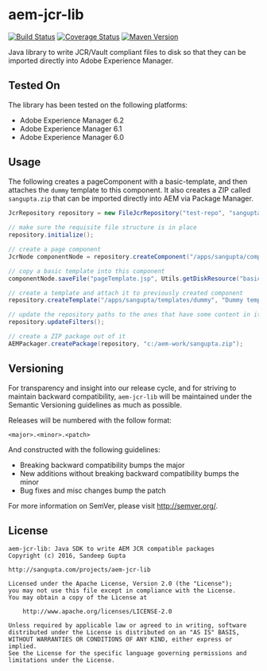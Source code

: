 # aem-jcr-lib

[![Build Status](https://travis-ci.org/sangupta/aem-jcr-lib.svg?branch=master)](https://travis-ci.org/sangupta/aem-jcr-lib)
[![Coverage Status](https://coveralls.io/repos/github/sangupta/aem-jcr-lib/badge.svg?branch=master)](https://coveralls.io/github/sangupta/aem-jcr-lib?branch=master)
[![Maven Version](https://maven-badges.herokuapp.com/maven-central/com.sangupta/aem-jcr-lib/badge.svg)](https://maven-badges.herokuapp.com/maven-central/com.sangupta/aem-jcr-lib)

Java library to write JCR/Vault compliant files to disk so that they can be imported directly into Adobe Experience Manager.

## Tested On

The library has been tested on the following platforms:

* Adobe Experience Manager 6.2
* Adobe Experience Manager 6.1
* Adobe Experience Manager 6.0

## Usage

The following creates a pageComponent with a basic-template, and then attaches the `dummy` template to this component. It also creates a ZIP called
`sangupta.zip` that can be imported directly into AEM via Package Manager. 

```java
JcrRepository repository = new FileJcrRepository("test-repo", "sangupta", "my-packages", "c:/test");
		
// make sure the requisite file structure is in place
repository.initialize();

// create a page component		
JcrNode componentNode = repository.createComponent("/apps/sangupta/components/page/pageTemplate", "Page template", "foundation/components/page", "sangupta-components");

// copy a basic template into this component
componentNode.saveFile("pageTemplate.jsp", Utils.getDiskResource("basic-template.jsp"));

// create a template and attach it to previously created component
repository.createTemplate("/apps/sangupta/templates/dummy", "Dummy template", 10, "/apps/sangupta/components/page/pageTemplate");

// update the repository paths to the ones that have some content in it
repository.updateFilters(); 

// create a ZIP package out of it
AEMPackager.createPackage(repository, "c:/aem-work/sangupta.zip");
```

## Versioning

For transparency and insight into our release cycle, and for striving to maintain backward compatibility, 
`aem-jcr-lib` will be maintained under the Semantic Versioning guidelines as much as possible.

Releases will be numbered with the follow format:

`<major>.<minor>.<patch>`

And constructed with the following guidelines:

* Breaking backward compatibility bumps the major
* New additions without breaking backward compatibility bumps the minor
* Bug fixes and misc changes bump the patch

For more information on SemVer, please visit http://semver.org/.

## License

```
aem-jcr-lib: Java SDK to write AEM JCR compatible packages
Copyright (c) 2016, Sandeep Gupta

http://sangupta.com/projects/aem-jcr-lib

Licensed under the Apache License, Version 2.0 (the "License");
you may not use this file except in compliance with the License.
You may obtain a copy of the License at

	http://www.apache.org/licenses/LICENSE-2.0

Unless required by applicable law or agreed to in writing, software
distributed under the License is distributed on an "AS IS" BASIS,
WITHOUT WARRANTIES OR CONDITIONS OF ANY KIND, either express or implied.
See the License for the specific language governing permissions and
limitations under the License.
```